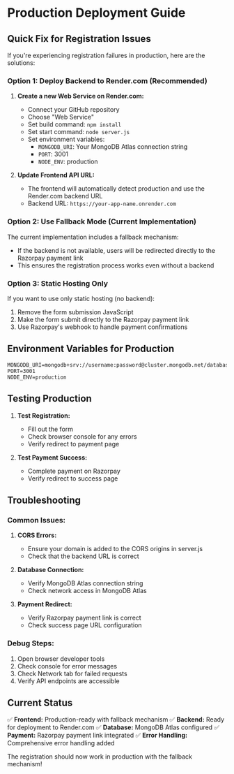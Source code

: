 # Production Deployment Guide

## Quick Fix for Registration Issues

If you're experiencing registration failures in production, here are the solutions:

### Option 1: Deploy Backend to Render.com (Recommended)

1. **Create a new Web Service on Render.com:**
   - Connect your GitHub repository
   - Choose "Web Service"
   - Set build command: `npm install`
   - Set start command: `node server.js`
   - Set environment variables:
     - `MONGODB_URI`: Your MongoDB Atlas connection string
     - `PORT`: 3001
     - `NODE_ENV`: production

2. **Update Frontend API URL:**
   - The frontend will automatically detect production and use the Render.com backend URL
   - Backend URL: `https://your-app-name.onrender.com`

### Option 2: Use Fallback Mode (Current Implementation)

The current implementation includes a fallback mechanism:
- If the backend is not available, users will be redirected directly to the Razorpay payment link
- This ensures the registration process works even without a backend

### Option 3: Static Hosting Only

If you want to use only static hosting (no backend):
1. Remove the form submission JavaScript
2. Make the form submit directly to the Razorpay payment link
3. Use Razorpay's webhook to handle payment confirmations

## Environment Variables for Production

```env
MONGODB_URI=mongodb+srv://username:password@cluster.mongodb.net/database
PORT=3001
NODE_ENV=production
```

## Testing Production

1. **Test Registration:**
   - Fill out the form
   - Check browser console for any errors
   - Verify redirect to payment page

2. **Test Payment Success:**
   - Complete payment on Razorpay
   - Verify redirect to success page

## Troubleshooting

### Common Issues:

1. **CORS Errors:**
   - Ensure your domain is added to the CORS origins in server.js
   - Check that the backend URL is correct

2. **Database Connection:**
   - Verify MongoDB Atlas connection string
   - Check network access in MongoDB Atlas

3. **Payment Redirect:**
   - Verify Razorpay payment link is correct
   - Check success page URL configuration

### Debug Steps:

1. Open browser developer tools
2. Check console for error messages
3. Check Network tab for failed requests
4. Verify API endpoints are accessible

## Current Status

✅ **Frontend:** Production-ready with fallback mechanism
✅ **Backend:** Ready for deployment to Render.com
✅ **Database:** MongoDB Atlas configured
✅ **Payment:** Razorpay payment link integrated
✅ **Error Handling:** Comprehensive error handling added

The registration should now work in production with the fallback mechanism!
